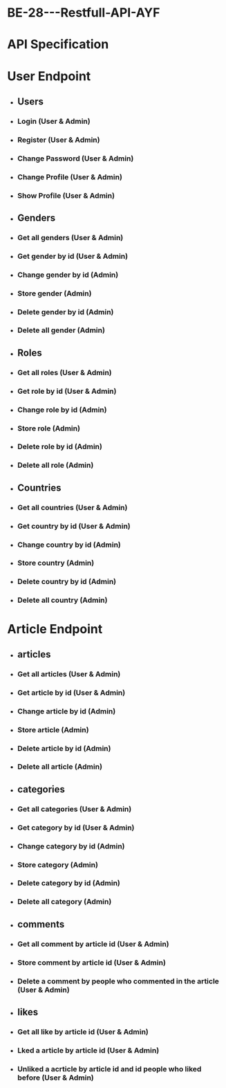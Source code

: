 # BE-28---Restfull-API-AYF

# API Specification

# User Endpoint

- ## Users
- ### Login (User & Admin)
- ### Register (User & Admin)
- ### Change Password (User & Admin)
- ### Change Profile (User & Admin)
- ### Show Profile (User & Admin)

- ## Genders
- ### Get all genders (User & Admin)
- ### Get gender by id (User & Admin)
- ### Change gender by id (Admin)
- ### Store gender (Admin)
- ### Delete gender by id (Admin)
- ### Delete all gender (Admin)

- ## Roles
- ### Get all roles (User & Admin)
- ### Get role by id (User & Admin)
- ### Change role by id (Admin)
- ### Store role (Admin)
- ### Delete role by id (Admin)
- ### Delete all role (Admin)

- ## Countries
- ### Get all countries (User & Admin)
- ### Get country by id (User & Admin)
- ### Change country by id (Admin)
- ### Store country (Admin)
- ### Delete country by id (Admin)
- ### Delete all country (Admin)

# Article Endpoint

- ## articles
- ### Get all articles (User & Admin)
- ### Get article by id (User & Admin)
- ### Change article by id (Admin)
- ### Store article (Admin)
- ### Delete article by id (Admin)
- ### Delete all article (Admin)

- ## categories
- ### Get all categories (User & Admin)
- ### Get category by id (User & Admin)
- ### Change category by id (Admin)
- ### Store category (Admin)
- ### Delete category by id (Admin)
- ### Delete all category (Admin)

- ## comments
- ### Get all comment by article id (User & Admin)
- ### Store comment by article id (User & Admin)
- ### Delete a comment by people who commented in the article (User & Admin)

- ## likes
- ### Get all like by article id (User & Admin)
- ### Lked a article by article id (User & Admin)
- ### Unliked a acrticle by article id and id people who liked before (User & Admin)

